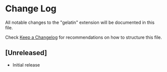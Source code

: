 # Change Log

All notable changes to the "gelatin" extension will be documented in this file.

Check [Keep a Changelog](http://keepachangelog.com/) for recommendations on how to structure this file.

## [Unreleased]

- Initial release